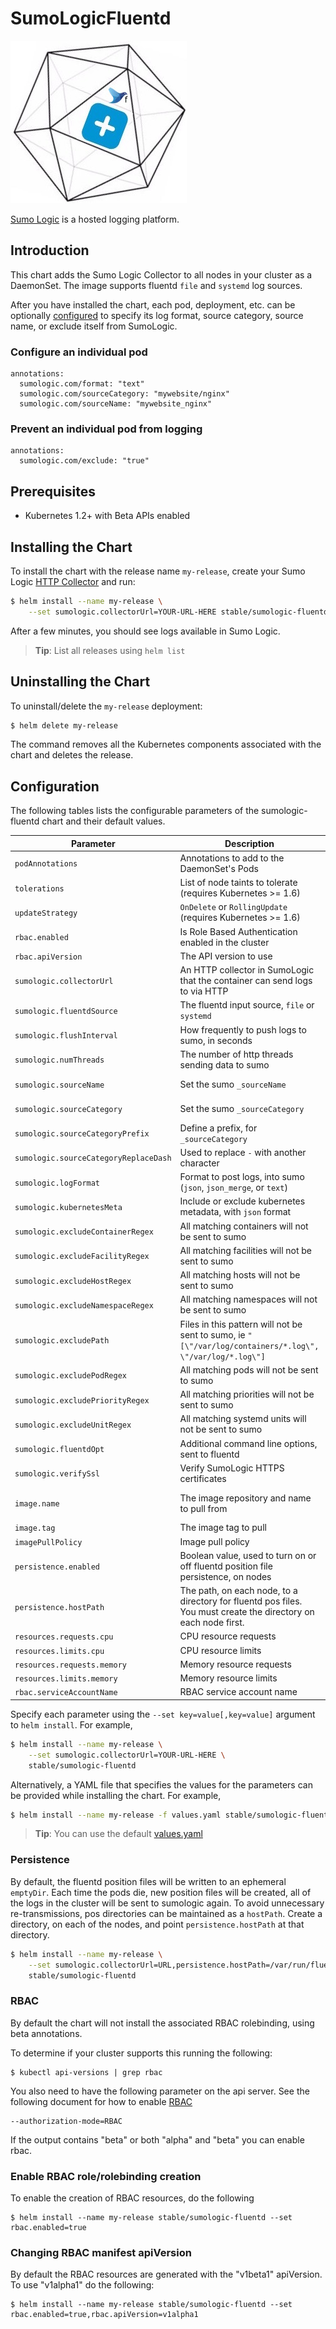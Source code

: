 # SumoLogicFluentd

![sumologic-fluentd](/stable/sumologic-fluentd/sumologic-fluentd.jpg)

[Sumo Logic](https://www.sumologic.com/) is a hosted logging platform.

## Introduction

This chart adds the Sumo Logic Collector to all nodes in your cluster as a
DaemonSet. The image supports fluentd `file` and `systemd` log sources.

After you have installed the chart, each pod, deployment, etc. can be optionally
[configured](https://github.com/SumoLogic/fluentd-kubernetes-sumologic#options)
to specify its log format, source category, source name, or exclude itself from
SumoLogic.

### Configure an individual pod

    annotations:
      sumologic.com/format: "text"
      sumologic.com/sourceCategory: "mywebsite/nginx"
      sumologic.com/sourceName: "mywebsite_nginx"

### Prevent an individual pod from logging

    annotations:
      sumologic.com/exclude: "true"

## Prerequisites

- Kubernetes 1.2+ with Beta APIs enabled

## Installing the Chart

To install the chart with the release name `my-release`, create your Sumo Logic [HTTP Collector](http://help.sumologic.com/Send_Data/Sources/02Sources_for_Hosted_Collectors/HTTP_Source) and run:

```bash
$ helm install --name my-release \
    --set sumologic.collectorUrl=YOUR-URL-HERE stable/sumologic-fluentd
```

After a few minutes, you should see logs available in Sumo Logic.

> **Tip**: List all releases using `helm list`

## Uninstalling the Chart

To uninstall/delete the `my-release` deployment:

```bash
$ helm delete my-release
```

The command removes all the Kubernetes components associated with the chart and deletes the release.

## Configuration

The following tables lists the configurable parameters of the sumologic-fluentd chart and their default values.

| Parameter | Description | Default |
|-----------|-------------|---------|
| `podAnnotations` | Annotations to add to the DaemonSet's Pods | `{}` |
| `tolerations` | List of node taints to tolerate (requires Kubernetes >= 1.6) | `[]` |
| `updateStrategy` | `OnDelete` or `RollingUpdate` (requires Kubernetes >= 1.6) | `OnDelete` |
| `rbac.enabled` | Is Role Based Authentication enabled in the cluster | `false` |
| `rbac.apiVersion` | The API version to use | `v1beta1` |
| `sumologic.collectorUrl` | An HTTP collector in SumoLogic that the container can send logs to via HTTP | `Nil` You must provide your own |
| `sumologic.fluentdSource` | The fluentd input source, `file` or `systemd` | `file` |
| `sumologic.flushInterval` | How frequently to push logs to sumo, in seconds | `5` |
| `sumologic.numThreads` | The number of http threads sending data to sumo | `1` |
| `sumologic.sourceName` | Set the sumo `_sourceName` | `%{namespace}.%{pod}.%{container}` |
| `sumologic.sourceCategory` | Set the sumo `_sourceCategory` | `%{namespace}/%{pod_name}` |
| `sumologic.sourceCategoryPrefix` | Define a prefix, for `_sourceCategory` | `Nil` |
| `sumologic.sourceCategoryReplaceDash` | Used to replace `-` with another character | `/` |
| `sumologic.logFormat` | Format to post logs, into sumo (`json`, `json_merge`, or `text`) | `json` |
| `sumologic.kubernetesMeta` | Include or exclude kubernetes metadata, with `json` format | `true` |
| `sumologic.excludeContainerRegex` | All matching containers will not be sent to sumo | `Nil` |
| `sumologic.excludeFacilityRegex` | All matching facilities will not be sent to sumo | `Nil` |
| `sumologic.excludeHostRegex` | All matching hosts will not be sent to sumo | `Nil` |
| `sumologic.excludeNamespaceRegex` | All matching namespaces will not be sent to sumo | `Nil` |
| `sumologic.excludePath` | Files in this pattern will not be sent to sumo, ie `"[\"/var/log/containers/*.log\", \"/var/log/*.log\"]` | `Nil` |
| `sumologic.excludePodRegex` | All matching pods will not be sent to sumo | `Nil` |
| `sumologic.excludePriorityRegex` | All matching priorities will not be sent to sumo | `Nil` |
| `sumologic.excludeUnitRegex` | All matching systemd units will not be sent to sumo | `Nil` |
| `sumologic.fluentdOpt` | Additional command line options, sent to fluentd | `Nil` |
| `sumologic.verifySsl` | Verify SumoLogic HTTPS certificates | `true` |
| `image.name` | The image repository and name to pull from | `sumologic/fluentd-kubernetes-sumologic` |
| `image.tag` | The image tag to pull | `latest` |
| `imagePullPolicy` | Image pull policy | `IfNotPresent` |
| `persistence.enabled` | Boolean value, used to turn on or off fluentd position file persistence, on nodes | `false` |
| `persistence.hostPath` | The path, on each node, to a directory for fluentd pos files. You must create the directory on each node first. | `/var/run/fluentd-pos` |
| `resources.requests.cpu` | CPU resource requests | 100m |
| `resources.limits.cpu` | CPU resource limits | 256m |
| `resources.requests.memory` | Memory resource requests | 128Mi |
| `resources.limits.memory` | Memory resource limits | 256Mi |
| `rbac.serviceAccountName` | RBAC service account name | {{ fullname }} |


Specify each parameter using the `--set key=value[,key=value]` argument to `helm install`. For example,

```bash
$ helm install --name my-release \
    --set sumologic.collectorUrl=YOUR-URL-HERE \
    stable/sumologic-fluentd
```

Alternatively, a YAML file that specifies the values for the parameters can be provided while installing the chart. For example,

```bash
$ helm install --name my-release -f values.yaml stable/sumologic-fluentd
```

> **Tip**: You can use the default [values.yaml](values.yaml)

### Persistence

By default, the fluentd position files will be written to an ephemeral
`emptyDir`. Each time the pods die, new position files will be created, all of
the logs in the cluster will be sent to sumologic again. To avoid unnecessary
re-transmissions, pos directories can be maintained as a `hostPath`. Create a
directory, on each of the nodes, and point `persistence.hostPath` at that
directory.

```bash
$ helm install --name my-release \
    --set sumologic.collectorUrl=URL,persistence.hostPath=/var/run/fluentd \
    stable/sumologic-fluentd
```

### RBAC

By default the chart will not install the associated RBAC rolebinding,
using beta annotations.

To determine if your cluster supports this running the following:

```console
$ kubectl api-versions | grep rbac
```

You also need to have the following parameter on the api server. See the
following document for how to enable
[RBAC](https://kubernetes.io/docs/admin/authorization/rbac/)

```
--authorization-mode=RBAC
```

If the output contains "beta" or both "alpha" and "beta" you can enable rbac.

### Enable RBAC role/rolebinding creation

To enable the creation of RBAC resources, do the following

```console
$ helm install --name my-release stable/sumologic-fluentd --set rbac.enabled=true
```

### Changing RBAC manifest apiVersion

By default the RBAC resources are generated with the "v1beta1" apiVersion. To
use "v1alpha1" do the following:

```console
$ helm install --name my-release stable/sumologic-fluentd --set rbac.enabled=true,rbac.apiVersion=v1alpha1
```

